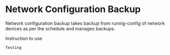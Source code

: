 # Network Configuration Backup
Network configuration backup takes backup from runnig-config of network devices as per the schedule and manages backups.
  
  Instruction to use
  
    Testing
